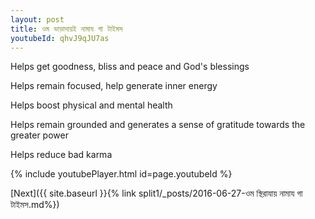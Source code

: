 ```yaml
---
layout: post
title: ওম ভাড়াদায়ই নামায গা টাইমস
youtubeId: qhvJ9qJU7as
---
```

 
 
Helps get goodness, bliss and peace and God's blessings
 
Helps remain focused, help generate inner energy 
 
Helps boost physical and mental health 
 
Helps remain grounded and generates a sense of gratitude towards the greater power 
 
Helps reduce bad karma
 
 
 
 


{% include youtubePlayer.html id=page.youtubeId %}
 
[Next]({{ site.baseurl }}{% link  split1/_posts/2016-06-27-ওম স্থিরাযায় নামায গা টাইমস.md%})
 
